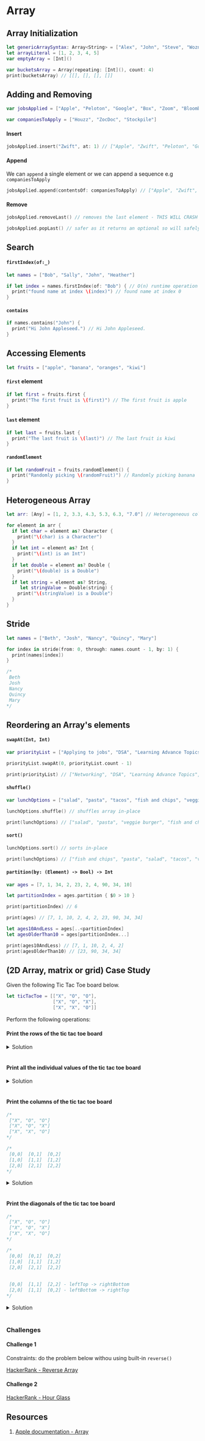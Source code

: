 # Array

## Array Initialization 

```swift 
let genericArraySyntax: Array<String> = ["Alex", "John", "Steve", "Wozniak"]
let arrayLiteral = [1, 2, 3, 4, 5]
var emptyArray = [Int]()

var bucketsArray = Array(repeating: [Int](), count: 4)
print(bucketsArray) // [[], [], [], []]
```

## Adding and Removing 

```swift 
var jobsApplied = ["Apple", "Peloton", "Google", "Box", "Zoom", "Bloomberg"]

var companiesToApply = ["Houzz", "ZocDoc", "Stockpile"]
```

#### Insert  
```swift 
jobsApplied.insert("Zwift", at: 1) // ["Apple", "Zwift", "Peloton", "Google", "Box", "Zoom", "Bloomberg"]
```

#### Append 

We can `append` a single element or we can append a sequence e.g `companiesToApply`

```swift 
jobsApplied.append(contentsOf: companiesToApply) // ["Apple", "Zwift", "Peloton", "Google", "Box", "Zoom", "Bloomberg", "Houzz", "ZocDoc", "Stockpile"]
```

#### Remove

```swift 
jobsApplied.removeLast() // removes the last element - THIS WILL CRASH IF THE ARRAY IS EMPTY - PROCEED WITH CAUTION
```

```swift 
jobsApplied.popLast() // safer as it returns an optional so will safely work on an empty array
```


## Search 

#### `firstIndex(of:_)`

```swift 
let names = ["Bob", "Sally", "John", "Heather"]

if let index = names.firstIndex(of: "Bob") { // O(n) runtime operation
  print("found name at index \(index)") // found name at index 0
}
```

#### `contains`

```swift 
if names.contains("John") {
  print("Hi John Appleseed.") // Hi John Appleseed.
}
```

## Accessing Elements 

```swift 
let fruits = ["apple", "banana", "oranges", "kiwi"]
```

#### `first` element 

```swift 
if let first = fruits.first {
  print("The first fruit is \(first)") // The first fruit is apple
}
```

#### `last` element 

```swift 
if let last = fruits.last {
  print("The last fruit is \(last)") // The last fruit is kiwi
}
```

#### `randomElement`

```swift 
if let randomFruit = fruits.randomElement() {
  print("Randomly picking \(randomFruit)") // Randomly picking banana
}
```


## Heterogeneous Array 

```swift 
let arr: [Any] = [1, 2, 3.3, 4.3, 5.3, 6.3, "7.0"] // Heterogeneous collection must have an explicit type [Any]

for element in arr {
  if let char = element as? Character {
    print("\(char) is a Character")
  }
  if let int = element as? Int {
    print("\(int) is an Int")
  }
  if let double = element as? Double {
    print("\(double) is a Double")
  }
  if let string = element as? String,
     let stringValue = Double(string) {
    print("\(stringValue) is a Double")
  }
}
```

## Stride 

```swift 
let names = ["Beth", "Josh", "Nancy", "Quincy", "Mary"]

for index in stride(from: 0, through: names.count - 1, by: 1) {
  print(names[index])
}

/*
 Beth
 Josh
 Nancy
 Quincy
 Mary
*/
```

## Reordering an Array's elements  

#### `swapAt(Int, Int)`

```swift 
var priorityList = ["Applying to jobs", "DSA", "Learning Advance Topics", "Independent Project", "Networking"]

priorityList.swapAt(0, priorityList.count - 1)

print(priorityList) // ["Networking", "DSA", "Learning Advance Topics", "Independent Project", "Applying to jobs"]
```

#### `shuffle()`

```swift 
var lunchOptions = ["salad", "pasta", "tacos", "fish and chips", "veggie burger"]

lunchOptions.shuffle() // shuffles array in-place

print(lunchOptions) // ["salad", "pasta", "veggie burger", "fish and chips", "tacos"]
```

#### `sort()`

```swift 
lunchOptions.sort() // sorts in-place

print(lunchOptions) // ["fish and chips", "pasta", "salad", "tacos", "veggie burger"]
```

#### `partition(by: (Element) -> Bool) -> Int` 

```swift 
var ages = [7, 1, 34, 2, 23, 2, 4, 90, 34, 10]

let partitionIndex = ages.partition { $0 > 10 }

print(partitionIndex) // 6

print(ages) // [7, 1, 10, 2, 4, 2, 23, 90, 34, 34]

let ages10AndLess = ages[..<partitionIndex]
let agesOlderThan10 = ages[partitionIndex...]

print(ages10AndLess) // [7, 1, 10, 2, 4, 2]
print(agesOlderThan10) // [23, 90, 34, 34]
```

## (2D Array, matrix or grid) Case Study 

Given the following Tic Tac Toe board below.  

```swift 
let ticTacToe = [["X", "O", "O"],
                 ["X", "O", "X"],
                 ["X", "X", "O"]]
```

Perform the following operations: 

#### Print the rows of the tic tac toe board

<details> 
  <summary>Solution</summary> 

```swift 
for row in 0..<ticTacToe.count {
  print(ticTacToe[row])
}

/*
 ["X", "O", "O"]
 ["X", "O", "X"]
 ["X", "X", "O"]
*/
```

</details> 

</br>

#### Print all the individual values of the tic tac toe board

<details> 
  <summary>Solution</summary> 

```swift 
for row in 0..<ticTacToe.count {
  for col in 0..<ticTacToe.count {
    print(ticTacToe[row][col], terminator: " ")
  }
}
// X O O X O X X X O
```

</details> 

</br>

#### Print the columns of the tic tac toe board

```swift 
/*
 ["X", "O", "O"]
 ["X", "O", "X"]
 ["X", "X", "O"]
*/

/*
 [0,0]  [0,1]  [0,2]
 [1,0]  [1,1]  [1,2]
 [2,0]  [2,1]  [2,2]
*/
```

<details> 
  <summary>Solution</summary> 

```swift 
var colIndex = 0
for col in colIndex..<ticTacToe.count { // 0, 1, 2
  for row in 0..<ticTacToe.count { // 0, 1, 2
    print("\(ticTacToe[row][col])")
  }
  print()
}

/*
 X
 X
 X

 O
 O
 X

 O
 X
 O
*/
```

</details> 

</br>

#### Print the diagonals of the tic tac toe board

```swift 
/*
 ["X", "O", "O"]
 ["X", "O", "X"]
 ["X", "X", "O"]
*/

/*
 [0,0]  [0,1]  [0,2]
 [1,0]  [1,1]  [1,2]
 [2,0]  [2,1]  [2,2]
 
 
 [0,0]  [1,1]  [2,2] - leftTop -> rightBottom
 [2,0]  [1,1]  [0,2] - leftBottom -> rightTop
*/
```

<details> 
  <summary>Solution</summary> 

```swift 
// [0,0]  [1,1]  [2,2] - leftTop -> rightBottom
for i in 0..<ticTacToe.count {
  print(ticTacToe[i][i])
}
// X O O


// [2,0]  [1,1]  [0,2] - leftBottom -> rightTop
for i in 0..<ticTacToe.count {
  print(ticTacToe[ticTacToe.count - 1 - i][i]) // 2, 1, 0
}
// X O O
```

</details> 

</br>


### Challenges 

#### Challenge 1

Constraints: do the problem below withou using built-in `reverse()`

[HackerRank - Reverse Array](https://www.hackerrank.com/challenges/arrays-ds/problem)

#### Challenge 2 

[HackerRank - Hour Glass](https://www.hackerrank.com/challenges/2d-array/problem)

## Resources 

1. [Apple documentation - Array](https://developer.apple.com/documentation/swift/array)


